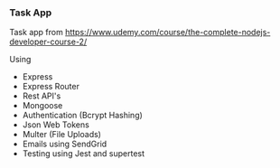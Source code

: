 ### Task App

Task app from https://www.udemy.com/course/the-complete-nodejs-developer-course-2/

Using
 - Express
 - Express Router
 - Rest API's
 - Mongoose
 - Authentication (Bcrypt Hashing)
 - Json Web Tokens
 - Multer (File Uploads)
 - Emails using SendGrid
 - Testing using Jest and supertest